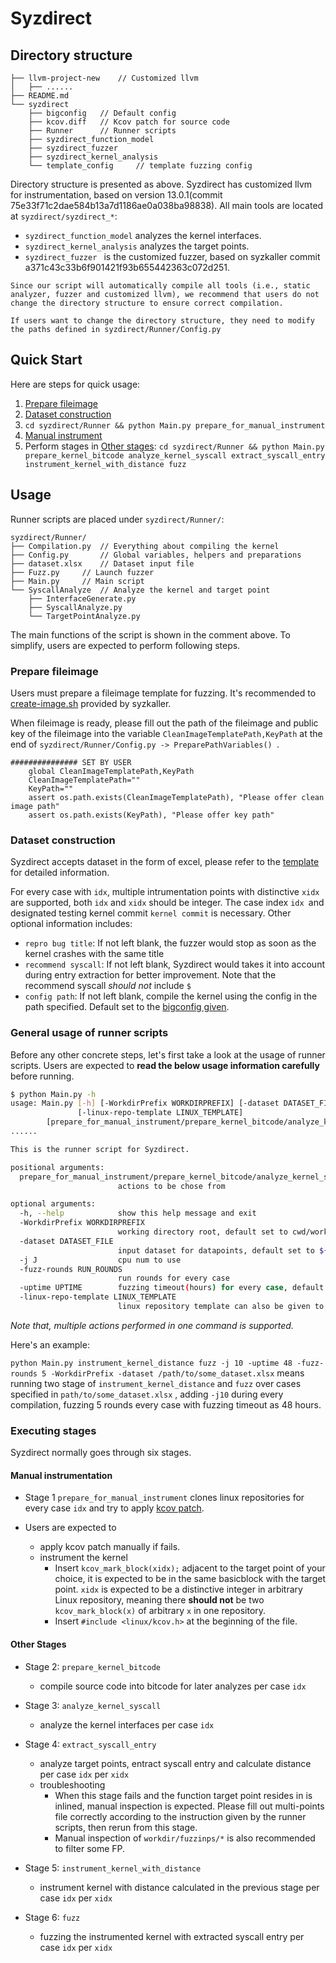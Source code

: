 # Syzdirect

## Directory structure

```
├── llvm-project-new	// Customized llvm
│   ├── ......
├── README.md
└── syzdirect
    ├── bigconfig	// Default config
    ├── kcov.diff	// Kcov patch for source code 
    ├── Runner		// Runner scripts
    ├── syzdirect_function_model
    ├── syzdirect_fuzzer
    ├── syzdirect_kernel_analysis
    └── template_config		// template fuzzing config
```

Directory structure is presented as above. Syzdirect has customized llvm for instrumentation, based on version 13.0.1(commit 75e33f71c2dae584b13a7d1186ae0a038ba98838). All main tools are located at `syzdirect/syzdirect_*`:

- `syzdirect_function_model` analyzes the kernel interfaces.
- `syzdirect_kernel_analysis` analyzes the target points.
- `syzdirect_fuzzer ` is the customized fuzzer, based on syzkaller commit a371c43c33b6f901421f93b655442363c072d251.

```
Since our script will automatically compile all tools (i.e., static analyzer, fuzzer and customized llvm), we recommend that users do not change the directory structure to ensure correct compilation.

If users want to change the directory structure, they need to modify the paths defined in syzdirect/Runner/Config.py
```

## Quick Start

Here are steps for quick usage:

1. [Prepare fileimage](#prepare-fileimage)
2. [Dataset construction](#dataset-construction)
3. `cd syzdirect/Runner && python Main.py prepare_for_manual_instrument`
4. [Manual instrument](#manual-instrument)
5. Perform stages in [Other stages](#other-stages): `cd syzdirect/Runner && python Main.py prepare_kernel_bitcode analyze_kernel_syscall extract_syscall_entry instrument_kernel_with_distance fuzz`

## Usage

Runner scripts are placed under `syzdirect/Runner/`:

```
syzdirect/Runner/
├── Compilation.py	// Everything about compiling the kernel
├── Config.py		// Global variables, helpers and preparations
├── dataset.xlsx	// Dataset input file
├── Fuzz.py		// Launch fuzzer
├── Main.py		// Main script
└── SyscallAnalyze	// Analyze the kernel and target point
    ├── InterfaceGenerate.py
    ├── SyscallAnalyze.py
    └── TargetPointAnalyze.py
```

The main functions of the script is shown in the comment above. To simplify, users are expected to perform following steps.

### Prepare fileimage

Users must prepare a fileimage template for fuzzing. It's recommended to [create-image.sh](syzdirect/syzdirect_fuzzer/tools/create-image.sh) provided by syzkaller.

When fileimage is ready, please fill out the path of the fileimage and public key of the fileimage into the variable `CleanImageTemplatePath,KeyPath`  at the end of `syzdirect/Runner/Config.py -> PreparePathVariables() `.

```
############### SET BY USER
    global CleanImageTemplatePath,KeyPath
    CleanImageTemplatePath=""
    KeyPath=""
    assert os.path.exists(CleanImageTemplatePath), "Please offer clean image path"
    assert os.path.exists(KeyPath), "Please offer key path"
```

### Dataset construction

Syzdirect accepts dataset in the form of excel, please refer to the [template](syzdirect/Runner/dataset.xlsx) for detailed information.

For every case with `idx`, multiple intrumentation points with distinctive `xidx` are supported, both `idx` and `xidx` should be integer. The case index `idx `and designated testing kernel commit `kernel commit` is necessary. Other optional information includes:

- `repro bug title`: If not left blank, the fuzzer would stop as soon as the kernel crashes with the same title
- `recommend syscall`: If not left blank, Syzdirect would takes it into account during entry extraction for better improvement. Note that the recommend syscall *should not* include `$`
- `config path`: If not left blank, compile the kernel using the config in the path specified. Default set to the [bigconfig given](syzdirect/bigconfig).

### General usage of runner scripts

Before any other concrete steps, let's first take a look at the usage of runner scripts. Users are expected to **read the below usage information carefully** before running.

```bash
$ python Main.py -h
usage: Main.py [-h] [-WorkdirPrefix WORKDIRPREFIX] [-dataset DATASET_FILE] [-j J] [-fuzz-rounds RUN_ROUNDS] [-uptime UPTIME]
               [-linux-repo-template LINUX_TEMPLATE]
		[prepare_for_manual_instrument/prepare_kernel_bitcode/analyze_kernel_syscall/extract_syscall_entry/instrument_kernel_with_distance/fuzz]
...... 

This is the runner script for Syzdirect.

positional arguments:
  prepare_for_manual_instrument/prepare_kernel_bitcode/analyze_kernel_syscall/extract_syscall_entry/instrument_kernel_with_distance/fuzz
                        actions to be chose from

optional arguments:
  -h, --help            show this help message and exit
  -WorkdirPrefix WORKDIRPREFIX
                        working directory root, default set to cwd/workdir
  -dataset DATASET_FILE
                        input dataset for datapoints, default set to ${WorkdirPrefix}/dataset.xlsx
  -j J                  cpu num to use
  -fuzz-rounds RUN_ROUNDS
                        run rounds for every case
  -uptime UPTIME        fuzzing timeout(hours) for every case, default set to 24
  -linux-repo-template LINUX_TEMPLATE
                        linux repository template can also be given to save time cloning Linux repository
```

*Note that, multiple actions performed in one command is supported.*

Here's an example:

 `python Main.py instrument_kernel_distance fuzz -j 10 -uptime 48 -fuzz-rounds 5 -WorkdirPrefix -dataset /path/to/some_dataset.xlsx`  means running two stage of  `instrument_kernel_distance` and `fuzz` over cases specified in `path/to/some_dataset.xlsx` , adding   `-j10` during every compilation, fuzzing 5 rounds every case with fuzzing timeout as 48 hours.

### Executing stages

Syzdirect normally goes through six stages.

#### Manual instrumentation

- Stage 1  `prepare_for_manual_instrument`  clones linux repositories for every case `idx` and try to apply [kcov patch](syzdirect/kcov.diff).
- Users are expected to

  - apply kcov patch manually if fails.
  - instrument the kernel
    - Insert `kcov_mark_block(xidx);` adjacent to the target point of your choice, it is expected to be in the same basicblock with the target point.  `xidx` is expected to be a distinctive integer in arbitrary Linux repository, meaning there **should not** be two `kcov_mark_block(x)` of arbitrary `x` in one repository.
    - Insert `#include <linux/kcov.h>` at the beginning of the file.

#### Other Stages

- Stage 2:  `prepare_kernel_bitcode`

  - compile source code into bitcode for later analyzes per case `idx`
- Stage 3: `analyze_kernel_syscall`

  - analyze the kernel interfaces per case `idx`
- Stage 4:  `extract_syscall_entry`

  - analyze target points, entract syscall entry and calculate distance per case `idx` per `xidx`
  - troubleshooting
    - When this stage fails and the function target point resides in is inlined, manual inspection is expected. Please fill out multi-points file correctly according to the instruction given by the runner scripts, then rerun from this stage.
    - Manual inspection of `workdir/fuzzinps/*` is also recommended to filter some FP.
- Stage 5: `instrument_kernel_with_distance`

  - instrument kernel with distance calculated in the previous stage per case `idx` per `xidx`
- Stage 6:  `fuzz`

  - fuzzing the instrumented kernel with extracted syscall entry per case `idx` per `xidx`
